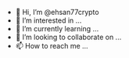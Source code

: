 - 👋 Hi, I’m @ehsan77crypto
- 👀 I’m interested in ...
- 🌱 I’m currently learning ...
- 💞️ I’m looking to collaborate on ...
- 📫 How to reach me ...

<!---
ehsan77crypto/ehsan77crypto is a ✨ special ✨ repository because its `README.md` (this file) appears on your GitHub profile.
You can click the Preview link to take a look at your changes.
--->
